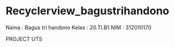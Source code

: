 # Recyclerview_bagustrihandono
Nama : Bagus tri handono </n>
Kelas : 20.TI.B1</n>
NIM : 312010170</n>

PROJECT UTS 
